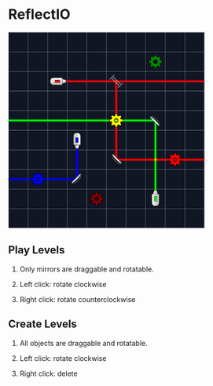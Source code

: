 # ReflectIO

<img src="src/assets/images/thumbnail.png" width="400" height="400" />

## Play Levels

1. Only mirrors are draggable and rotatable.

2. Left click: rotate clockwise

3. Right click: rotate counterclockwise

## Create Levels

1. All objects are draggable and rotatable.
   
2. Left click: rotate clockwise

3. Right click: delete 